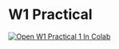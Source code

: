 # W1 Practical 

[![Open W1 Practical 1 In Colab](https://colab.research.google.com/assets/colab-badge.svg)](https://colab.research.google.com/github/CropXR/EduXR/blob/main/notebooks/W1_practical_1_MAS.ipynb)

